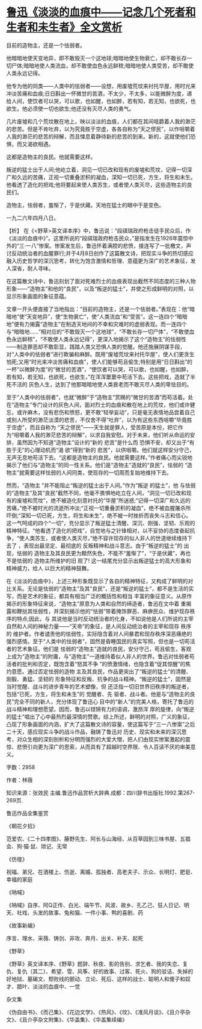 # [鲁迅《淡淡的血痕中——记念几个死者和生者和未生者》全文赏析](https://www.vrrw.net/wx/9421.html)

目前的造物主，还是一个怯弱者。

他暗暗地使天变地异，即不敢毁灭一个这地球;暗暗地使生物衰亡，却不敢长存一切尸体;暗暗地使人类流血，却不敢使血色永远鲜秾;暗暗地使人类受苦，却不敢使人类永远记得。

他专为他的同类——人类中的怯弱者——设想，用废墟荒坟来衬托华屋，用时光来冲淡苦痛和血痕;日日斟出一怀微甘的苦酒，不太少，不太多，以能微醉为度，递给人间，使饮者可以哭，可以歌，也如醒，也如醉，若有知，若无知，也欲死，也欲生。他必须使一切也欲生;他还没有灭尽人类的勇气。

几片废墟和几个荒坟散在地上，映以淡淡的血痕，人们都在其间咀爵着人我的渺茫的悲苦。但是不肯吐弃，以为究竟胜于空虚，各各自称为“天之僇民”，以作咀嚼着人我的渺茫的悲苦的辩解，而且悚息着静待新的悲苦的到来。新的，这就使他们恐惧，而又渴欲相遇。

这都是造物主的良民。他就需要这样。

叛逆的猛士出于人间;他屹立着，洞见一切已改和现有的废墟和荒坟，记得一切深广和久远的苦痛，正视一切重叠淤积的凝血，深知一切已死，方生，将生和未生。他看透了造化的把戏;他将要起来使人类苏生，或者使人类灭尽，这些造物主的良民们。

造物主，怯弱者，羞惭了，于是伏藏。天地在猛士的眼中于是变色。

一九二六年四月八日。



【析】 在《<野草>英文译本序》中，鲁迅说：“段祺瑞政府枪击徒手民众后，作《淡淡的血痕中》”。这里所说的“段祺瑞政府枪击民众，”是指发生在1926年震惊中外的“三·一八”惨案。惨案发生后，鲁迅怀着满腔的悲愤，接连写了一批檄文，声讨反动统治者的血腥罪行;并于4月8日创作了这篇散文诗，把现实斗争的热切感应融入历史哲学的深沉思考，转化为饱含激情和哲理、意蕴更为深广的艺术象征，发人深省，耐人寻味。

在这篇散文诗中，鲁迅刻划了面对死难烈士的血痕表现出截然不同态度的三种人物形象——“造物主”和他的“良民”，以及“叛逆的猛士”，并使之形成鲜明的对照，以显示形象画面的象征意蕴。

文章一开头便直接了当地指出：“目前的造物主，还是一个怯弱者。”表现在：他“暗暗地”使“天变地异”，使“生物衰亡”，使“人类流血”和“受苦”。这一连四个“暗暗地”便有力揭露“造物主”在制造天地间的不幸和灾难时的虚弱表现。而一连四个与“暗暗地……”相对应的“不敢毁灭一个这地球”，“不敢长存一切尸体”，“不敢使血色永远鲜秾”，“不敢使人类永远记得”，更深入地揭示了这个“造物主”的怯弱性——制造罪恶却不敢彰显，践踏人类又恐惧人类的觉醒。他还施展阴谋手段，对“人类中的怯弱者”进行欺骗和麻醉。既用“废墟荒坟来衬托华屋”，使人们更贪生怕死;又用“时光来冲淡苦痛和血痕”，使人们能够苟且偷生;特别是用“日日斟出”的一杯“以微醉为度”的“微甘的苦酒”，“使饮者可以哭，可以歌，也如醒，也如醉，若有知，若无知，也欲死，也欲生，”在浑浑噩噩中苟活下去。这些把戏，造就了半死不活的 灰色人生，达到了他那暗暗地使人类衰老而不敢灭尽人类的卑怯目的。

至于“人类中的怯弱者”，也就“微醉”于“造物主”赏赐的“微甘的苦酒”而苟活着。处在“造物主”专门设计的灰色人间，面对烈士的血痕和散在地上的荒坟，他们或许健忘，或许麻木，没有悲伤和愤怒，更不敢“轻举妄动”，只是毫无表情地品尝着自己或别人所受的渺茫淡漠的悲苦，不仅舍不得“吐弃”，以为有这些东西咀嚼“毕竟胜 于空虚”，而且自称为 “天之僇民”——天生就是罪人，受苦原是本份，把它作为“咀嚼着人我的渺茫悲苦的辩解”，以求自我安慰。对于未来，他们听从命运的安排，虽然因为不知道“造物主”设计的“新的 悲苦”是什么而 恐惧不安，却又出于“有胜于无”的心理动机而“渴 欲”得到“新的 悲苦”，以供咀嚼。他们就这样安分守己，无声无息地苟活下去。“这都是造物主的良民。他就需要这样。”作者痛心而尖锐地揭示了他们与“造物主”的同一性关系。他们是“造物主”造就的“良民”，怯弱的 “造物主”就需要这样怯弱的人间同类，使现存的一切周而复始地维持下去。

然而，“造物主 ”并不能阻止“叛逆的猛士出于人间。”作为“叛逆 的猛士”，他 与怯弱的“造物主”及其“良民”截然不同，他毫不畏惧地屹立在人间，“洞见一切已改和现有的废墟和荒坟”，绝不被造化刻意衬托的“华屋”所迷惑;“记得一切深广和久远的苦痛，”绝不被时光的流逝所冲淡;“正视一切重叠淤积的凝血”，绝不被血腥屠杀所吓倒;“深知一切已死，方生，将生和未生”，绝不被一时挫折而丧失斗志和信心。这一气呵成的四个“一切”，充分显示了叛逆猛士清醒、深沉、刚强、坚韧、乐观的精神特征。“他看透了造化的把戏”，自觉地与之针锋相对，以不妥协的态度奋起抗争，“使人类苏生，或者使人类灭尽，”绝不容许现存的似人非人的世道继续维持下去了 ，表现出最坚定、最彻底的 反叛精神和战斗意志。由于“叛逆的猛士”的 出现，怯弱的 造物主及其良民更为黯然失色，不能不“羞惭了”，“于是伏藏”，再也不是怯弱的 造物主所维护的旧 观了! 这一结尾充分显示出叛逆猛士的高大形象和精神威力，给人 以巨大的精神鼓舞。

在《淡淡的血痕中》，上述三种形象既显示了各自的精神特征，又构成了鲜明的对比关系。无论是怯弱的“造物主”及其“良民”，还是“叛逆的猛士”，都不是生活的实写，而是艺术的象征，都具有相当广泛的概括性和相当 丰富的象征意义。从原作揭示的形象特征来说，“造物主”原意为人类和自然的缔造者，鲁迅在文中着 重揭露和鞭挞其怯弱性，并深刻揭示他的“怯弱”带着掩饰罪恶、麻痹民众、维护现存秩序的特点;因此，与 其说他是当时反动统治者的化身，不如说他是人们所说的主宰 自然和人间的神秘力量——“天帝”的象征，是人间反动统治者的主宰和现存 秩序的 维护者。作者谴责他的怯弱性，实际隐含着对人间暴君和现存秩序深恶痛绝的强烈感情。至于“人类中的怯弱者”，固然是昏睡国民的真实写照，但也是一切苟活者的艺术象征。他们是 怯弱的“造物主”造就的良民，安分守己，苟且偷生，客观上成为“造物主”的附庸，与“造物主”一道维持着似人非人的世界。鲁迅对怯弱者苟活者的批判和否定，既饱含着“怒其不争 ”的愤激情绪，也隐含着“促其惊醒”的焦灼意愿。通过否定怯弱的造物 主及其良民，作品更突出了“叛逆的猛士”的清醒、刚毅、勇猛、坚韧的 形象特征和反叛、抗争的战斗精神。“叛逆的猛士”，固然是当时觉醒、战斗的进步青年的艺术塑像，但 还泛指一切旧世界旧秩序的叛逆者，包括“已死，方生，将生和未生”的 觉醒者、先 驱者、战斗者。他是与“造物主的良民”完全不同的新人，充分体现了鲁迅心 目中的“新人”的完美人格，寄托了鲁迅的战斗精神和理想愿望。因而，鲁迅以铿锵有力的语调，激昂浑 厚的旋律，向“叛逆的猛士”唱出了心中最热烈最深情的赞歌。综上所述，鲜明的对照，广义的象征，凸现了形象画面的内涵，扩大了这篇散文诗的容量，使这篇写于“三一八惨案”之后 二十天，感应现实斗争的战斗作品，融铸了鲁迅对 历史、现实和未来的深沉思考，对众生相的深刻剖析和分明而强烈的大爱大憎，把人们由现实惨案激起的震惊、悲愤引向更为深广的思索，从而具有了超越时空界限、令人百读不厌的审美意义。

字数：2958

作者：林薇

知识来源：张效民 主编.鲁迅作品赏析大辞典.成都：四川辞书出版社.1992.第267-269页.

鲁迅作品全集鉴赏

《朝花夕拾》

范爱农、《二十四孝图》、藤野先生、阿长与山海经、从百草园到三味书屋、五猖会、狗·猫·鼠、琐记、无常

《仿徨》

祝福、弟兄、在酒楼上、伤逝、离婚、孤独者、高老夫子、示众、长明灯、肥皂、幸福的家庭

《呐喊》

《呐喊》自序、阿Q正传、白光、端午节、风波、故乡、孔乙己、狂人日记、明天、社戏、头发的故事、兔和猫、一件小事、鸭的喜剧、药

《故事新编》

序言、理水、采薇、铸剑、非攻、奔月、出关、补天、起死

《野草》

《野草》英文译本序、《野草》题辞、秋夜、影的告别、求乞者、我的失恋、复仇、复仇〔其二〕、希望、雪、风筝、好的故事、过客、死火、狗的驳诘、失掉的好地狱、墓碣文、颓败线的颤动、立论、死后、这样的战士、聪明人和傻子和奴才、腊叶、淡淡的血痕中、一觉

杂文集

《伪自由书》、《而己集》、《花边文学》、《热风》、《坟》、《准风月谈》、《且介亭杂文》、《且介亭杂文附集》、《华盖集》、《华盖集续编》

